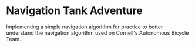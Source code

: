 # Navigation Tank Adventure

Implementing a simple navigation algorithm for practice to better understand the navigation algorithm used on Cornell's Autonomous Bicycle Team. 
